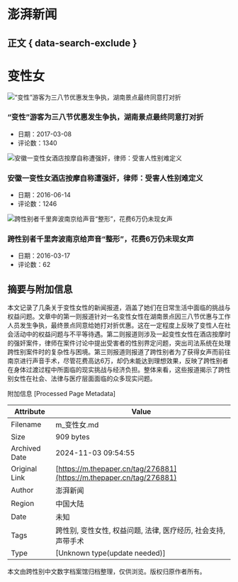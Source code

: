 # 澎湃新闻

## 正文 { data-search-exclude }


# 变性女

![“变性”游客为三八节优惠发生争执，湖南景点最终同意打对折](https://image.thepaper.cn/image/5/545/768.jpg?x-oss-process=image/resize,w_332)

### “变性”游客为三八节优惠发生争执，湖南景点最终同意打对折
* 日期：2017-03-08
* 评论数：1340

![安徽一变性女酒店按摩自称遭强奸，律师：受害人性别难定义](https://image.thepaper.cn/image/4/976/317.jpg?x-oss-process=image/resize,w_332)

### 安徽一变性女酒店按摩自称遭强奸，律师：受害人性别难定义
* 日期：2016-06-14
* 评论数：1246

![跨性别者千里奔波南京给声音“整形”，花费6万仍未现女声](https://image.thepaper.cn/image/4/812/775.jpg?x-oss-process=image/resize,w_332)

### 跨性别者千里奔波南京给声音“整形”，花费6万仍未现女声
* 日期：2016-03-17
* 评论数：62

## 摘要与附加信息

<!-- tcd_abstract -->
本文记录了几条关于变性女性的新闻报道，涵盖了她们在日常生活中面临的挑战与权益问题。文章中的第一则报道针对一名变性女性在湖南景点因三八节优惠与工作人员发生争执，最终景点同意给她打对折优惠。这在一定程度上反映了变性人在社会活动中的权益问题与不平等待遇。第二则报道则涉及一起变性女性在酒店按摩时的强奸案件，律师在案件讨论中提出受害者的性别界定问题，突出司法系统在处理跨性别案件时的复杂性与困境。第三则报道则报道了跨性别者为了获得女声而前往南京进行声音手术，尽管花费高达6万，却仍未能达到理想效果，反映了跨性别者在身体过渡过程中所面临的现实挑战与经济负担。整体来看，这些报道揭示了跨性别女性在社会、法律与医疗层面面临的众多现实问题。
<!-- tcd_abstract_end -->

附加信息 [Processed Page Metadata]

| Attribute       | Value                                  |
|-----------------|----------------------------------------|
| Filename        | m_变性女.md                             |
| Size            | 909 bytes                           |
| Archived Date   | 2024-11-03 09:54:55                             |
| Original Link   | [https://m.thepaper.cn/tag/276881](https://m.thepaper.cn/tag/276881)                       |
| Author          | 澎湃新闻                               |
| Region          | 中国大陆                               |
| Date            | 未知                                 |
| Tags            | 跨性别, 变性女性, 权益问题, 法律, 医疗经历, 社会支持, 声带手术                                 |
| Type            | [Unknown type(update needed)]                                 |
<!-- tcd_table_end -->

本文由跨性别中文数字档案馆归档整理，仅供浏览。版权归原作者所有。

